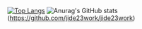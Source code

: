 [![Top Langs](https://github-readme-stats.vercel.app/api/top-langs/?username=jide23&layout=compact)](https://github.com/jide23work/jide23work)
![Anurag's GitHub stats](https://github-readme-stats.vercel.app/api?username=jide23&show_icons=true)(https://github.com/jide23work/jide23work)
